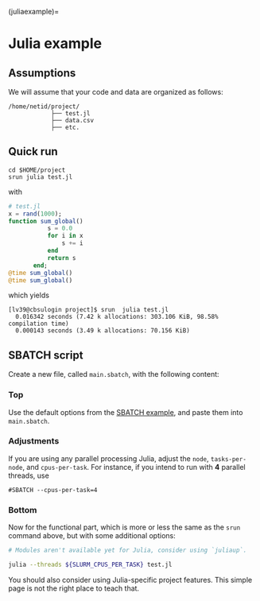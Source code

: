 (juliaexample)=
# Julia example

## Assumptions


We will assume that your code and data are organized as follows:

```
/home/netid/project/
            ├── test.jl
            ├── data.csv
            ├── etc.
```

## Quick run

```
cd $HOME/project
srun julia test.jl
```
with

```julia
# test.jl
x = rand(1000);
function sum_global()
           s = 0.0
           for i in x
               s += i
           end
           return s
       end;
@time sum_global()
@time sum_global()
```

which yields

```
[lv39@cbsulogin project]$ srun  julia test.jl
  0.016342 seconds (7.42 k allocations: 303.106 KiB, 98.58% compilation time)
  0.000143 seconds (3.49 k allocations: 70.156 KiB)
```

## SBATCH script

Create a new file, called `main.sbatch`, with the following content:

### Top

Use the default options from the [SBATCH example](sbatchexample), and paste them into `main.sbatch`.

### Adjustments

If you are using any parallel processing Julia, adjust the `node`, `tasks-per-node`, and `cpus-per-task`. For instance, if you intend to run with **4** parallel threads, use

```
#SBATCH --cpus-per-task=4
```

### Bottom

Now for the functional part, which is more or less the same as the `srun` command above, but with some additional options:

```bash
# Modules aren't available yet for Julia, consider using `juliaup`. 

julia --threads ${SLURM_CPUS_PER_TASK} test.jl
```

You should also consider using Julia-specific project features. This simple page is not the right place to teach that.
